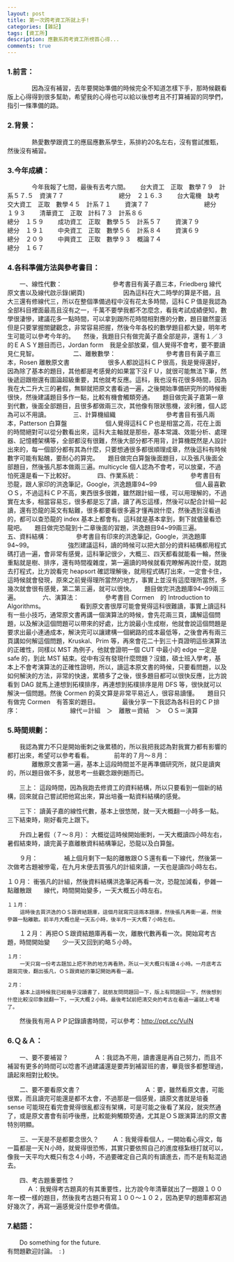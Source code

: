 ```yaml
---
layout: post
title: 第一次跨考資工所就上手!
categories: [雜記]
tags: [資工所]
description: 應數系跨考資工所榜首心得...
comments: true
---
```


### 1.前言：　　
　　　　因為沒有補習，去年要開始準備的時候完全不知道怎樣下手，那時候觀看版上心得得到很多幫助，希望我的心得也可以給以後想考且不打算補習的同學們，指引一條準備的路。

### 2.背景：　　
　　　　熱愛數學跟資工的應屆應數系學生，系排約20名左右，沒有嘗試推甄，然後沒有補習。

### 3.今年成績：
　　　　今年我報了七間，最後有去考六間。　　
台大資工　正取　數學７９　計系５７.５　資演７７　　　　　　　　　總分　２１６.３　　
台大電機　缺考　　
交大資工　正取　數學４５　計系７１　　 資演７７　　　　　　　　　總分　１９３　　
清華資工　正取　計科７３　計系８６　　　　　　　　　　　　　　　 總分　１５９　　
成功資工　正取　數學５５　計系５７　　 資演７９　　　　　　　　　總分　１９１　　
中央資工　正取　數學５６　計系８４　　 資演６９　　　　　　　　　總分　２０９　　
中興資工　正取　數學９３　概論７４　　　　　　　 　　　　　　　　總分　１６７

### 4.各科準備方法與參考書目：　　　
　　一、線性代數：　　　　
　　　　參考書目有黃子嘉三本，Friedberg 線代原文書以及線代啟示錄(網頁)　　
　　　　因為這科在大二時學的算是不錯，且大三還有修線代三，所以在整個準備過程中沒有花太多時間，這科ＣＰ值是我認為全部科目裡面最高且沒有之一，千萬不要學我都不怎麼念，看我考試成績便知，數學很淒慘，建議花多一點時間，可以拿到跟所花時間相對應的分數，題目雖然靈活但是只要掌握關鍵觀念，非常容易把握，然後今年各校的數學題目都大變，明年考生可能可以參考今年的。　　然後，我題目只有做完黃子嘉全部是非，還有１／３的ＥＡＳＹ題目而已，Jordan form　我是全部放棄，個人覺得不會考，要不要讀見仁見智。　　　　
　　二、離散數學：　　　　
　　　　參考書目有黃子嘉三本，Rosen 離散原文書　　
　　　　很多人都說這科ＣＰ很高，我是覺得還好，因為除了基本的題目，其他都是考感覺的如果當下沒ＦＵ，就很可能無法下筆，然後遞迴跟樹還有圖論超級重要，其他就考反應。這科，我也沒有花很多時間，因為我在大二升大三的暑假，無聊就把原文書看過一遍，之後開始準備研究所的時候衝很快，然後建議題目多作一點，比較有機會觸類旁通。　　題目做完黃子嘉第一章到代數，後面全部題目，且很多都做兩三次，其他像有限狀態機，波利雅，個人認為可以不用讀。　　
　　三、計算機組織　　　　
　　　　參考書目有張凡兩本，Patterson 白算盤　　
　　　　個人覺得這科ＣＰ也是相當之高，花在上面的時間絕對可以從分數看出來，這科大主軸就是那些，基本常識、效能分析、處理器、記憶體架構等，全部都沒有很難，然後大部分都不用背，計算機既然是人設計出來的，每一個部分都有其為什麼，只要想通很多都很順理成章，然後這科有時候數字可能有點醜，要耐心的算完。　　題目做完白算盤後面題目，以及張凡後面全部題目，然後張凡那本做兩三遍。multicycle 個人認為不會考，可以放棄，不過怕死還是看一下比較好。　　
　　四、作業系統：　　　　
　　　　參考書目有恐龍，跟人家印的洪逸筆記，Google，洪逸題庫94~99　　
　　　　個人最喜歡ＯＳ，不過這科ＣＰ不高，東西很多很雜，雖然跟計組一樣，可以用理解的，不過實在太多，相當容易忘，很多都是忘了讀，讀了再忘這樣，然後可以配合計組一起讀，還有恐龍的英文有點難，很多都要看很多遍才懂再說什麼，然後遇到沒看過的，都可以查恐龍的 index 基本上都會有。這科就是基本拿到，剩下就儘量看恐龍吧。　　題目做完恐龍到十二章後面的習題，洪逸題目94~99兩三遍。　　
　　五、資料結構：
　　　　參考書目有印來的洪逸筆記，Google，洪逸題庫94~99。　　
　　　　強烈建議這科，讀的時候可以把大部分的資料結構都用程式碼打過一遍，會非常有感覺，這科筆記很少，大概三、四天都看就能看一輪，然後重點就是樹、排序，還有時間複雜度，第一遍讀的時候就看完瞭解再說什麼，就跑去打程式，比方說看完 heapsort 確認理解後，就用程式碼打出來，一定會卡住，這時候就會發現，原來之前覺得理所當然的地方，事實上並沒有這麼理所當然，多幾次就會很有感覺，第二第三遍，就可以很快。　　題目做完洪逸題庫94~99兩三遍。　　
　　六、演算法：
　　　　參考書目 Cormen　的 Introduction to Algorithms。　　
　　　　看到原文書很厚可能會覺得這科很難讀，事實上讀這科有一些小技巧，通常原文書再講一個演算法的時候，會先花兩三頁，講解這個問題，以及解決這個問題可以帶來的好處，比方說最小生成樹，他就會說這個問題是要求出最小連通成本，解決完可以讓建構一個網路的成本最低等，之後會再有兩三頁講如何解這個問題，Kruskal、Prim 等，再來會花二十到三十頁證明這些演算法的正確性，同樣以 MST 為例子，他就會證明一個 CUT 中最小的 edge 一定是 safe 的，到此 MST 結束。從中有沒有發現什麼問題？沒錯，碩士班入學考，基本上不會考演算法的正確性證明，所以，讀這本原文書的時候，只要看問題，以及如何解決的方法，非常的快速，累積多了之後，很多題目都可以很快反應，比方說看到 DAG 就馬上連想到拓樸排序，再連想到拓樸排序是用 DFS 等，很快就可以解決一個問題。然後 Cormen 的英文算是非常平易近人，很容易讀懂。　　題目只有做完 Cormen　有答案的題目。　　
　　最後分享一下我認為各科目的ＣＰ排序：　　　　
　　　　線代＝計組　＞　離散＝資結　＞　ＯＳ＝演算

### 5.時間規劃：　　
　　我認為實力不只是開始衝刺之後累積的，所以我把我認為對我實力都有影響的都打出來，希望可以參考看看。　　　　前年的７月～８月：         
　　　　離散原文書第一遍，基本上這段時間並不是再準備研究所，就只是讀爽的，所以題目做不多，就思考一些觀念跟例題而已。　　

　　三上：
        這段時間，因為我跑去修資工的資料結構，所以只要看到一個新的結構，回來就自己嘗試把他寫出來，算出培養一點資料結構的感覺。
    
　　三下：
        讀黃子嘉的線性代數，基本上很悠閒，就一天大概翻一小時多一點。三下結束時，剛好看完上跟下。
   
　　升四上暑假（７～８月）：
        大概從這時候開始衝刺，一天大概讀四小時左右，暑假結束時，讀完黃子嘉離散資料結構筆記，恐龍以及白算盤。　　

　　９月：
　　　　補上個月剩下一點的離散跟ＯＳ還有看一下線代，然後第一次做考古題被慘電，在九月末便去買張凡的計組來讀，一天也是讀四小時左右。

   １０月：
        衝張凡的計組，然後資料結構洪逸筆記再看一次，恐龍加減看，參雜一點離散跟　　線代，時間開始變多，一天大概五小時左右。

    １１月：
        這時後去買洪逸的ＯＳ跟資結題庫，這個月就寫完這兩本題庫，然後張凡再衝一遍，然後參雜一點離散。前半月大概也是一天五小時，後半月一天大概７小時左右。

　　１２月：
        再把ＯＳ跟資結題庫再看一次，離散代數再看一次。開始寫考古題，時間開始變　　少一天又回到約略５小時。

    １月：
        一天只寫一份考古題加上把不熟的地方再看熟，所以一天大概只有讀４小時。一月底考古題寫完後，翻出張凡，ＯＳ跟資結的筆記開始再看一遍。

    ２月：
        基本上這時候我已經幾乎沒讀書了，就朋友問問題回一下，版上有問題回一下，然後想到什麼比較沒印象就翻一下，一天大概２小時。最後考試前把清交央的考古在看過一遍就上考場了。　　

　　然後我有用ＡＰＰ記錄讀書時間，可以參考：http://ppt.cc/VuIN

### 6.Ｑ＆Ａ：
　　一、要不要補習？
　　　　Ａ：我認為不用，讀書還是再自己努力，而且不補習有更多的時間可以唸書不過建議還是要弄到補習班的書，畢竟很多都整理過，讀起來相對比較快。    
    
　　二、要不要看原文書？        　　        　　　　　　　　Ａ：要，雖然看原文書，可能很累，而且讀完可能還是都不太會，不過那是一個感覺，讀原文書就是培養 sense 可能現在看完會覺得很亂都沒有架構，可是可能之後看了某段，就突然通了，或是原文書會有前呼後應，比較能夠觸類旁通，尤其是ＯＳ跟演算法的原文書特別明顯。        

　　三、一天是不是都要念很久？
     　　Ａ：我覺得看個人，一開始看心得文，每一篇都是一天Ｎ小時，就覺得很恐怖，其實只要依照自己的進度穩紮穩打就可以，像我一天平均大概只有念４小時，不過要確定自己真的有讀進去，而不是有點混過去。        

　　四、考古題重要性？    
　   　　Ａ：我覺得考古題真的有其重要性，比方說今年清華就出了一題跟１００年一模一樣的題目，然後我考古題只有寫１００～１０２，因為更早的題庫都寫過好幾次了，再寫一遍感覺沒什麼參考價值。

### 7.結語：
　　Do something for the future.  
      有問題歡迎討論。　: )


